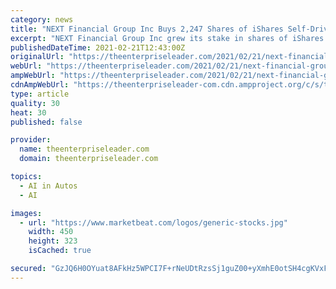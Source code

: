 ```yaml
---
category: news
title: "NEXT Financial Group Inc Buys 2,247 Shares of iShares Self-Driving EV and Tech ETF (NYSEARCA:IDRV)"
excerpt: "NEXT Financial Group Inc grew its stake in shares of iShares Self-Driving EV and Tech ETF (NYSEARCA:IDRV) by 125.5% in the 4th quarter, according to its most recent disclosure with the SEC. The institutional investor owned 4,"
publishedDateTime: 2021-02-21T12:43:00Z
originalUrl: "https://theenterpriseleader.com/2021/02/21/next-financial-group-inc-buys-2247-shares-of-ishares-self-driving-ev-and-tech-etf-nysearcaidrv.html"
webUrl: "https://theenterpriseleader.com/2021/02/21/next-financial-group-inc-buys-2247-shares-of-ishares-self-driving-ev-and-tech-etf-nysearcaidrv.html"
ampWebUrl: "https://theenterpriseleader.com/2021/02/21/next-financial-group-inc-buys-2247-shares-of-ishares-self-driving-ev-and-tech-etf-nysearcaidrv.html/amp"
cdnAmpWebUrl: "https://theenterpriseleader-com.cdn.ampproject.org/c/s/theenterpriseleader.com/2021/02/21/next-financial-group-inc-buys-2247-shares-of-ishares-self-driving-ev-and-tech-etf-nysearcaidrv.html/amp"
type: article
quality: 30
heat: 30
published: false

provider:
  name: theenterpriseleader.com
  domain: theenterpriseleader.com

topics:
  - AI in Autos
  - AI

images:
  - url: "https://www.marketbeat.com/logos/generic-stocks.jpg"
    width: 450
    height: 323
    isCached: true

secured: "GzJQ6H0OYuat8AFkHz5WPCI7F+rNeUDtRzsSj1guZ00+yXmhE0otSH4cgKVxFgakeotOzbISayKqGcPtH3bRX0mYYZrJYFEYZ5G86OUwySc81c9VAKB7MMz952exObW1cRz6swjbPX/fiZ5q1SymJp9cxdisVJe5SzrvilmRem1zin9fX0/V18u+VDzzSIQW/dIOMCToW2pIkQXfiZfbF8nNpD3itXZNy7YvHnKSwaeHJDM/+s9wJXTdD/K04Q//DtXgz902sr3LddALriM22Z85788ql6w5tu476c3DzxfDx/TxoFLEMIE78omgGv6TzYOV+gT4uo6AoND9D95XStlkv/3GrsiPf0msom4MEZI=;vZxCUOAKS/iWE7/cZQzM4g=="
---
```


